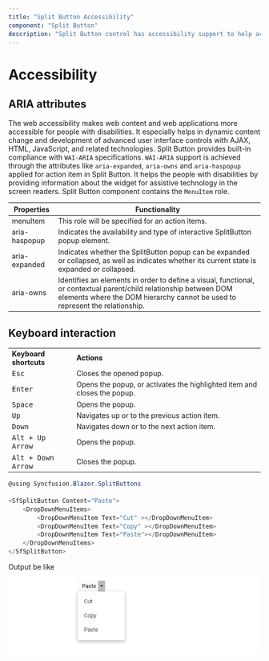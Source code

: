 ```yaml
---
title: "Split Button Accessibility"
component: "Split Button"
description: "Split Button control has accessibility support to help access the features via keyboard, on-screen readers, or other assistive technology devices."
---
```


# Accessibility

## ARIA attributes

The web accessibility makes web content and web applications more accessible for people with disabilities. It especially helps in dynamic content change and development of advanced user interface controls with AJAX, HTML, JavaScript, and related technologies.
Split Button provides built-in compliance with `WAI-ARIA` specifications. `WAI-ARIA` support is achieved through the attributes like `aria-expanded`, `aria-owns` and `aria-haspopup` applied for action item in
Split Button. It helps the people with disabilities by providing information about the widget for assistive
technology in the screen readers. Split Button component contains the  `MenuItem` role.

| Properties | Functionality |
| ------------ | ----------------------- |
| menuItem | This role will be specified for an action items. |
| aria-haspopup | Indicates the availability and type of interactive SplitButton popup element. |
| aria-expanded | Indicates whether the SplitButton popup can be expanded or collapsed, as well as indicates whether its current state is expanded or collapsed. |
| aria-owns | Identifies an elements in order to define a visual, functional, or contextual parent/child relationship between DOM elements where the DOM hierarchy cannot be used to represent the relationship. |

## Keyboard interaction

<!-- markdownlint-disable MD033 -->
<table>
<tr>
<td>
<b>Keyboard shortcuts</b></td><td>
<b>Actions</b></td></tr>
<tr>
<td>
<kbd>Esc</kbd></td><td>
Closes the opened popup.</td></tr>
<tr>
<td>
<kbd>Enter</kbd></td><td>
Opens the popup, or activates the highlighted item and closes the popup.</td></tr>
<tr>
<td>
<kbd>Space</kbd></td><td>
Opens the popup.</td></tr>
<tr>
<td>
<kbd>Up</kbd></td><td>
Navigates up or to the previous action item.</td></tr>
<tr>
<td>
<kbd>Down</kbd></td><td>
Navigates down or to the next action item.</td></tr>
<tr>
<td>
<kbd>Alt + Up Arrow</kbd></td><td>
Opens the popup.</td></tr>
<tr>
<td>
<kbd>Alt + Down Arrow</kbd></td><td>
Closes the popup.</td></tr>
</table>

```csharp
@using Syncfusion.Blazor.SplitButtons

<SfSplitButton Content="Paste">
    <DropDownMenuItems>
        <DropDownMenuItem Text="Cut" ></DropDownMenuItem>
        <DropDownMenuItem Text="Copy" ></DropDownMenuItem>
        <DropDownMenuItem Text="Paste"></DropDownMenuItem>
    </DropDownMenuItems>
</SfSplitButton>

```

Output be like
![Splitbutton Sample](./images/split-button.png)